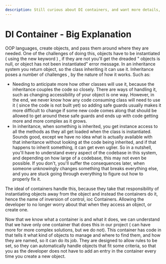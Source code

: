 ```yaml
---
description: Still curious about DI containers, and want more details, here ya go.
---
```


# DI Container - Big Explanation

OOP languages, create objects, and pass them around where they are needed. One of the challenges of doing this, objects have to be instantiated ( using the new keyword ) , if they are not you'll get the dreaded " objects is null, or object has not been instantiated" error message. In an inheritance system you return object, so the class inheriting it can use it. Inheritance poses a number of challenges , by the nature of how it works. Such as: 

* Needing to anticipate more how other classes will use it, because the inheritance couples the code so closely. There are ways of handling it, such as changing accessibility of your object is one way. However, in the end, we never know how any code consuming class will need to use it ( since the code is not built yet) so adding safe guards usually makes it more difficult to change if some new code comes along that should be allowed to get around these safe guards and ends up with code getting more and more complex as it grows.
* In inheritance, when something is inherited, you get instance access to all the methods as they all get loaded when the class is instantiated. Sounds good, except we have no idea what is actually available with that inheritance without looking at the code being inherited, and if that happens to inherit something, it can get even uglier. So in a nutshell, you'll have to understand every aspect of the codebase in this system, and depending on how large of a codebase, this may not even be possible. If you don't, you'll suffer the consequences later, when someone unknowingly changes something that breaks everything else, and you are stuck going through everything to figure out how to properly fix it. 

The ideal of containers handle this, because they take that responsibility of instantiating objects away from the object and instead the containers do it, hence the name of inversion of control, ioc Containers. Allowing the developer to no longer worry about that when they access an object, or create one. 

Now that we know what a container is and what it does, we can understand that we have only one container that does this in our project ( can have more for more complex solutions, but we do not). This container has code in that tells it what kind of objects to manage and where to find them, and how they are named, so it can do its job. They are designed to allow rules to be set, so they can automatically handle objects that fit some criteria, so that you as the developer does not have to add an entry in the container every time you create a new object. 
